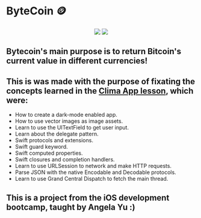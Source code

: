 #  ByteCoin 🪙


<p align="center">
  <img src="https://media.giphy.com/media/UNttD5lT3iwSaH73hd/giphy.gif" />
  <img src="https://media.giphy.com/media/TgdsHQS7wnDU3f83Wj/giphy.gif" />
</p>

## Bytecoin's main purpose is to return Bitcoin's current value in different currencies!

## This is was made with the purpose of fixating the concepts learned in the [Clima App lesson](https://github.com/vcolen/Clima-app), which were:
* How to create a dark-mode enabled app.
* How to use vector images as image assets.
* Learn to use the UITextField to get user input. 
* Learn about the delegate pattern.
* Swift protocols and extensions. 
* Swift guard keyword. 
* Swift computed properties.
* Swift closures and completion handlers.
* Learn to use URLSession to network and make HTTP requests.
* Parse JSON with the native Encodable and Decodable protocols. 
* Learn to use Grand Central Dispatch to fetch the main thread.



## This is a project from the iOS development bootcamp, taught by Angela Yu :)
